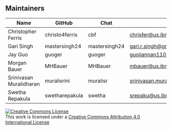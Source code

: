 ## Maintainers

| Name | GitHub | Chat | email |
|------|--------|------|-------|
| Christopher Ferris | christo4ferris | cbf | chrisfer@us.ibm.com |
| Gari Singh | mastersingh24 | mastersingh24 | gari.r.singh@gmail.com |
| Jay Guo | guoger | guoger | guojiannan1101@gmail.com |
| Morgan Bauer | MHBauer | MHBauer | mbauer@us.ibm.com |
| Srinivasan Muralidharan | muralisrini | muralisr | srinivasan.muralidharan99@gmail.com |
| Swetha Repakula | swetharepakula | swetha | srepaku@us.ibm.com |

<a rel="license" href="http://creativecommons.org/licenses/by/4.0/"><img alt="Creative Commons License" style="border-width:0" src="https://i.creativecommons.org/l/by/4.0/88x31.png" /></a><br />This work is licensed under a <a rel="license" href="http://creativecommons.org/licenses/by/4.0/">Creative Commons Attribution 4.0 International License</a>
